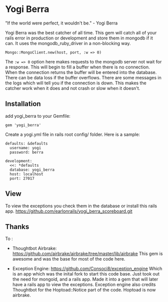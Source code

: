 Yogi Berra
==========

 "If the world were perfect, it wouldn't be." - Yogi Berra

Yogi Berra was the best catcher of all time.
This gem will catch all of your rails error in production or development and store them in mongodb if
it can. It uses the mongodb_ruby_driver in a non-blocking way.

    Mongo::MongoClient.new(host, port, :w => 0)

The `:w => 0` option here makes requests to the mongodb server not wait for a response.
This will begin to fill a buffer when there is no connection. When the connection returns
the buffer will be entered into the database. There can be data loss if the buffer overflows.
There are some messages in the logs which will tell you if the connection is down.
This makes the catcher work when it does and not crash or slow when it doesn't.

Installation
------------

add yogi_berra to your Gemfile:

    gem 'yogi_berra'

Create a yogi.yml file in rails root config/ folder. Here is a sample:

    defaults: &defaults
      username: yogi
      password: berra

    development:
      <<: *defaults
      database: yogi_berra
      host: localhost
      port: 27017
      
View
----
To view the exceptions you check them in the database or install this rails app.
https://github.com/earlonrails/yogi_berra_scoreboard.git

Thanks
------

To :
  - Thoughtbot Airbrake:
    https://github.com/airbrake/airbrake/tree/master/lib/airbrake
    This gem is awesome and was the base for most of the code here.

  - Exception Engine:
    https://github.com/Consoci8/exception_engine
    Which is an app which was the inital fork to start this code base.
    Just took out the need for mongoid, and a rails app. Made it into a gem
    that will later have a rails app to view the exceptions. Exception engine also
    credits Thoughtbot for the Hoptoad::Notice part of the code. Hoptoad is now airbrake.

